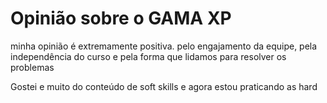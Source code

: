 # Opinião sobre o GAMA XP

minha opinião é extremamente positiva. pelo engajamento da equipe, pela independência
do curso e pela forma que lidamos para resolver os problemas

Gostei e muito do conteúdo de soft skills e agora estou praticando as hard